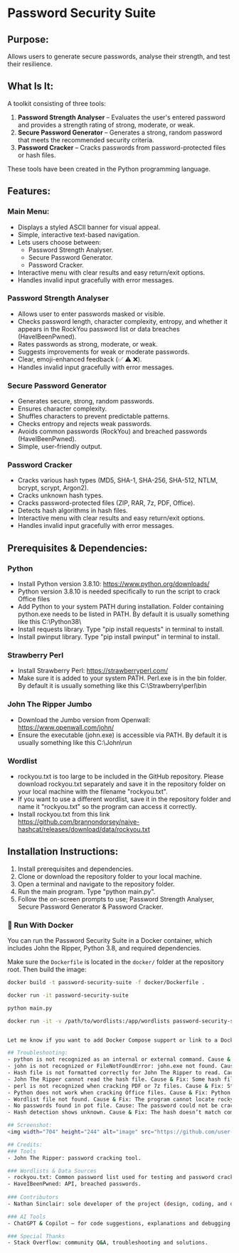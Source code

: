 # Password Security Suite
## Purpose:
Allows users to generate secure passwords, analyse their strength, and test their resilience.

## What Is It:
A toolkit consisting of three tools:

1. **Password Strength Analyser** – Evaluates the user's entered password and provides a strength rating of strong, moderate, or weak.
2. **Secure Password Generator** – Generates a strong, random password that meets the recommended security criteria.
3. **Password Cracker** – Cracks passwords from password-protected files or hash files.
   
These tools have been created in the Python programming language.

## Features:
### Main Menu:
- Displays a styled ASCII banner for visual appeal.
- Simple, interactive text-based navigation.
- Lets users choose between:
  - Password Strength Analyser.
  - Secure Password Generator.
  - Password Cracker.
- Interactive menu with clear results and easy return/exit options.
- Handles invalid input gracefully with error messages.

### Password Strength Analyser
- Allows user to enter passwords masked or visible.
- Checks password length, character complexity, entropy, and whether it appears in the RockYou password list or data breaches (HaveIBeenPwned).
- Rates passwords as strong, moderate, or weak.
- Suggests improvements for weak or moderate passwords.
- Clear, emoji-enhanced feedback (✅ ⚠️ ❌).
- Handles invalid input gracefully with error messages.

### Secure Password Generator
- Generates secure, strong, random passwords.
- Ensures character complexity.
- Shuffles characters to prevent predictable patterns.
- Checks entropy and rejects weak passwords.
- Avoids common passwords (RockYou) and breached passwords (HaveIBeenPwned).
- Simple, user-friendly output.

### Password Cracker
- Cracks various hash types (MD5, SHA-1, SHA-256, SHA-512, NTLM, bcrypt, scrypt, Argon2).
- Cracks unknown hash types.
- Cracks password-protected files (ZIP, RAR, 7z, PDF, Office).
- Detects hash algorithms in hash files.
- Interactive menu with clear results and easy return/exit options.
- Handles invalid input gracefully with error messages.

## Prerequisites & Dependencies:
### Python 
- Install Python version 3.8.10: https://www.python.org/downloads/
- Python version 3.8.10 is needed specifically to run the script to crack Office files 
- Add Python to your system PATH during installation. Folder containing python.exe needs to be listed in PATH. By default it is usually something like this C:\Python38\
- Install requests library. Type "pip install requests" in terminal to install.
- Install pwinput library. Type "pip install pwinput" in terminal to install.
### Strawberry Perl
- Install Strawberry Perl: https://strawberryperl.com/
- Make sure it is added to your system PATH. Perl.exe is in the bin folder. By default it is usually something like this C:\Strawberry\perl\bin
### John The Ripper Jumbo
- Download the Jumbo version from Openwall: https://www.openwall.com/john/
- Ensure the executable (john.exe) is accessible via PATH. By default it is usually something like this C:\John\run
### Wordlist
- rockyou.txt is too large to be included in the GitHub repository. Please download rockyou.txt separately and save it in the repository folder on your local machine with the filename "rockyou.txt".
- If you want to use a different wordlist, save it in the repository folder and name it "rockyou.txt" so the program can access it correctly.
- Install rockyou.txt from this link https://github.com/brannondorsey/naive-hashcat/releases/download/data/rockyou.txt 

## Installation Instructions:
1. Install prerequisites and dependencies.
2. Clone or download the repository folder to your local machine.
3. Open a terminal and navigate to the repository folder.
4. Run the main program. Type "python main.py".
5. Follow the on-screen prompts to use; Password Strength Analyser, Secure Password Generator & Password Cracker.
### 🚀 Run With Docker

You can run the Password Security Suite in a Docker container, which includes John the Ripper, Python 3.8, and required dependencies.

Make sure the `Dockerfile` is located in the `docker/` folder at the repository root. Then build the image:

```bash
docker build -t password-security-suite -f docker/Dockerfile .

docker run -it password-security-suite

python main.py

docker run -it -v /path/to/wordlists:/app/wordlists password-security-suite


Let me know if you want to add Docker Compose support or link to a Docker Hub image.

## Troubleshooting:
- python is not recognized as an internal or external command. Cause & Fix: Python is not installed or not in PATH, add it to your PATH.
- john is not recognized or FileNotFoundError: john.exe not found. Cause & Fix: John The Ripper is not installed or not in PATH, add it to your PATH.
- Hash file is not formatted correctly for John The Ripper to read. Cause & Fix: To format the hash file correctly refer to John’s README: https://www.openwall.com/john/doc/README.shtml
- John The Ripper cannot read the hash file. Cause & Fix: Some hash files are saved with a BOM (Byte Order Mark), which John cannot process. Save the file without BOM encoding.
- perl is not recognized when cracking PDF or 7z files. Cause & Fix: Strawberry Perl is not installed or not in PATH, add it to your PATH.
- Python does not work when cracking Office files. Cause & Fix: Python 3.8.10 is not installed or not in PATH, add it to your PATH.
- Wordlist file not found. Cause & Fix: The program cannot locate rockyou.txt. Make sure rockyou.txt is included in the repository folder, or provide the full path manually when asked.
- No passwords found in pot file. Cause: The password could not be cracked with the provided wordlist and attack methods.
- Hash detection shows unknown. Cause & Fix: The hash doesn’t match common patterns (MD5, SHA-1, SHA-256, SHA-512, NTLM, bcrypt, scrypt, argon2).

## Screenshot:
<img width="704" height="244" alt="image" src="https://github.com/user-attachments/assets/1e45bf6b-fe75-4da1-8f40-419c489cfceb" />

## Credits:
### Tools
- John The Ripper: password cracking tool.

### Wordlists & Data Sources
- rockyou.txt: Common password list used for testing and password cracking.
- HaveIBeenPwned: API, breached passwords.
  
### Contributors 
- Nathan Sinclair: sole developer of the project (design, coding, and documentation).

### AI Tools
- ChatGPT & Copilot – for code suggestions, explanations and debugging support.

### Special Thanks
- Stack Overflow: community Q&A, troubleshooting and solutions.


